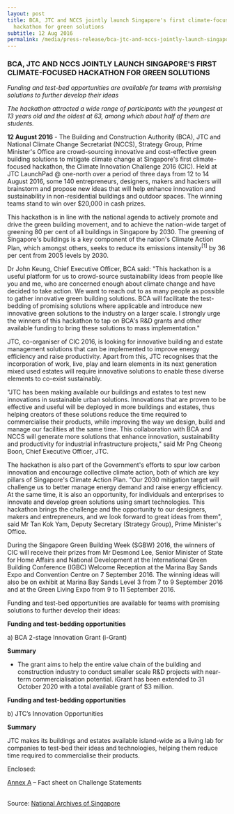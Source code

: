 ```yaml
---
layout: post
title: BCA, JTC and NCCS jointly launch Singapore's first climate-focused
  hackathon for green solutions
subtitle: 12 Aug 2016
permalink: /media/press-release/bca-jtc-and-nccs-jointly-launch-singapores-first-climate-focused-hackathon-for-green-solutions
---
```

### BCA, JTC AND NCCS JOINTLY LAUNCH SINGAPORE'S FIRST CLIMATE-FOCUSED HACKATHON FOR GREEN SOLUTIONS

*Funding and test-bed opportunities are available for teams with promising solutions to further develop their ideas*

*The hackathon attracted a wide range of participants with the youngest at 13 years old and the oldest at 63, among which about half of them are students.*

**12 August 2016** - The Building and Construction Authority (BCA), JTC and National Climate Change Secretariat (NCCS), Strategy Group, Prime Minister's Office are crowd-sourcing innovative and cost-effective green building solutions to mitigate climate change at Singapore's first climate-focused hackathon, the Climate Innovation Challenge 2016 (CIC). Held at JTC LaunchPad @ one-north over a period of three days from 12 to 14 August 2016, some 140 entrepreneurs, designers, makers and hackers will brainstorm and propose new ideas that will help enhance innovation and sustainability in non-residential buildings and outdoor spaces. The winning teams stand to win over $20,000 in cash prizes.

This hackathon is in line with the national agenda to actively promote and drive the green building movement, and to achieve the nation-wide target of greening 80 per cent of all buildings in Singapore by 2030. The greening of Singapore's buildings is a key component of the nation's Climate Action Plan, which amongst others, seeks to reduce its emissions intensity<sup>[1]</sup> by 36 per cent from 2005 levels by 2030.

Dr John Keung, Chief Executive Officer, BCA said: "This hackathon is a useful platform for us to crowd-source sustainability ideas from people like you and me, who are concerned enough about climate change and have decided to take action. We want to reach out to as many people as possible to gather innovative green building solutions. BCA will facilitate the test-bedding of promising solutions where applicable and introduce new innovative green solutions to the industry on a larger scale. I strongly urge the winners of this hackathon to tap on BCA's R&D grants and other available funding to bring these solutions to mass implementation."

JTC, co-organiser of CIC 2016, is looking for innovative building and estate management solutions that can be implemented to improve energy efficiency and raise productivity. Apart from this, JTC recognises that the incorporation of work, live, play and learn elements in its next generation mixed used estates will require innovative solutions to enable these diverse elements to co-exist sustainably.

"JTC has been making available our buildings and estates to test new innovations in sustainable urban solutions. Innovations that are proven to be effective and useful will be deployed in more buildings and estates, thus helping creators of these solutions reduce the time required to commercialise their products, while improving the way we design, build and manage our facilities at the same time. This collaboration with BCA and NCCS will generate more solutions that enhance innovation, sustainability and productivity for industrial infrastructure projects," said Mr Png Cheong Boon, Chief Executive Officer, JTC.

The hackathon is also part of the Government's efforts to spur low carbon innovation and encourage collective climate action, both of which are key pillars of Singapore's Climate Action Plan. "Our 2030 mitigation target will challenge us to better manage energy demand and raise energy efficiency. At the same time, it is also an opportunity, for individuals and enterprises to innovate and develop green solutions using smart technologies. This hackathon brings the challenge and the opportunity to our designers, makers and entrepreneurs, and we look forward to great ideas from them", said Mr Tan Kok Yam, Deputy Secretary (Strategy Group), Prime Minister's Office.

During the Singapore Green Building Week (SGBW) 2016, the winners of CIC will receive their prizes from Mr Desmond Lee, Senior Minister of State for Home Affairs and National Development at the International Green Building Conference (IGBC) Welcome Reception at the Marina Bay Sands Expo and Convention Centre on 7 September 2016. The winning ideas will also be on exhibit at Marina Bay Sands Level 3 from 7 to 9 September 2016 and at the Green Living Expo from 9 to 11 September 2016.

Funding and test-bed opportunities are available for teams with promising solutions to further develop their ideas:

**Funding and test-bedding opportunities**

a) BCA 2-stage Innovation Grant (i-Grant)

**Summary**

* The grant aims to help the entire value chain of the building and construction industry to conduct smaller scale R&D projects with near-term commercialisation potential. iGrant has been extended to 31 October 2020 with a total available grant of $3 million.

**Funding and test-bedding opportunities**

b) JTC’s Innovation Opportunities

**Summary**

JTC makes its buildings and estates available island-wide as a living lab for companies to test-bed their ideas and technologies, helping them reduce time required to commercialise their products.

Enclosed:

[<a href="/files/docs/default-source/news-documents/press_cic_annexa.pdf" target="_blank">Annex A</a>](/files/docs/default-source/news-documents/press_cic_annexa.pdf) – Fact sheet on Challenge Statements
<br><br>

Source: [National Archives of Singapore](https://www.nas.gov.sg/archivesonline/data/pdfdoc/20160812002/Joint%20Media%20Release%20%20for%20Climate%20Innovation%20Challenge.pdf)